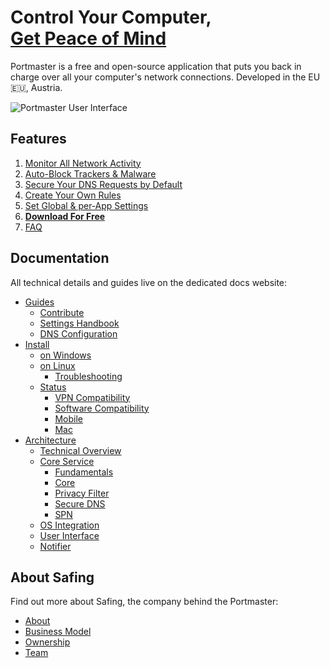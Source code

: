 # Control Your Computer,<br>[Get Peace of Mind](https://safing.io/portmaster/)

Portmaster is a free and open-source application that puts you back in charge over all your computer's network connections.
Developed in the EU 🇪🇺, Austria.

![Portmaster User Interface](https://assets.safing.io/portmaster/full-interface.png?)


## Features

1. [Monitor All Network Activity](https://safing.io/portmaster#monitor-all-network-activity)
2. [Auto-Block Trackers & Malware](https://safing.io/portmaster#auto-block-trackers-and-malware)
3. [Secure Your DNS Requests by Default](https://safing.io/portmaster#secure-dns-by-default)
4. [Create Your Own Rules](https://safing.io/portmaster#create-your-own-rules)
5. [Set Global & per‑App Settings](https://safing.io/portmaster#set-global-and-app-settings)
6. [**Download For Free**](https://safing.io/portmaster#downloads)
7. [FAQ](https://safing.io/portmaster#faq)

## Documentation

All technical details and guides live on the dedicated docs website:

- [Guides](https://docs.safing.io/portmaster/guides/contribute)
  - [Contribute](https://docs.safing.io/portmaster/guides/contribute)
  - [Settings Handbook](https://docs.safing.io/portmaster/settings)
  - [DNS Configuration](https://docs.safing.io/portmaster/guides/dns-configuration)
- [Install](https://docs.safing.io/portmaster/install/windows)
  - [on Windows](https://docs.safing.io/portmaster/install/windows)
  - [on Linux](https://docs.safing.io/portmaster/install/linux)
    - [Troubleshooting](https://docs.safing.io/portmaster/install/linux#troubleshooting)
  - [Status](https://docs.safing.io/portmaster/install/status/vpn-compatibility)
    - [VPN Compatibility](https://docs.safing.io/portmaster/install/status/vpn-compatibility)
    - [Software Compatibility](https://docs.safing.io/portmaster/install/status/software-compatibility)
    - [Mobile](https://docs.safing.io/portmaster/install/status/mobile)
    - [Mac](https://docs.safing.io/portmaster/install/status/mac)
- [Architecture](https://docs.safing.io/portmaster/architecture/overview)
  - [Technical Overview](https://docs.safing.io/portmaster/architecture/overview)
  - [Core Service](https://docs.safing.io/portmaster/architecture/core-service)
    - [Fundamentals](https://docs.safing.io/portmaster/architecture/core-service/fundamentals)
    - [Core](https://docs.safing.io/portmaster/architecture/core-service/core)
    - [Privacy Filter](https://docs.safing.io/portmaster/architecture/core-service/privacy-filter)
    - [Secure DNS](https://docs.safing.io/portmaster/architecture/core-service/secure-dns)
    - [SPN](https://docs.safing.io/portmaster/architecture/core-service/spn)
  - [OS Integration](https://docs.safing.io/portmaster/architecture/os-integration)
  - [User Interface](https://docs.safing.io/portmaster/architecture/user-interface)
  - [Notifier](https://docs.safing.io/portmaster/architecture/notifier)

## About Safing

Find out more about Safing, the company behind the Portmaster:

- [About](https://safing.io/about/)
- [Business Model](https://safing.io/business-model/)
- [Ownership](https://safing.io/ownership/)
- [Team](https://safing.io/team/)

